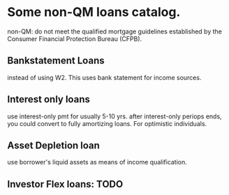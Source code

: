# Some non-QM loans catalog.

non-QM: do not meet the qualified mortgage guidelines established by the Consumer Financial Protection Bureau (CFPB).

## Bankstatement Loans
instead of using W2. This uses bank statement for income sources.

## Interest only loans
use interest-only pmt for usually 5-10 yrs. after interest-only periops ends, you could convert to fully amortizing loans. For optimistic individuals.

## Asset Depletion loan
use borrower's liquid assets as means of income qualification.

## Investor Flex loans: TODO